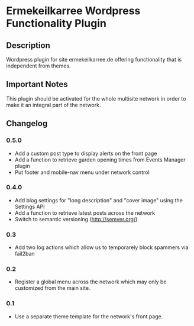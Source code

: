 # Ermekeilkarree Wordpress Functionality Plugin

## Description

Wordpress plugin for site ermekeilkarree.de offering functionality that is independent from themes.

## Important Notes

This plugin should be activated for the whole multisite network in order to make it an integral part of the network.

## Changelog

### 0.5.0
* Add a custom post type to display alerts on the front page
* Add a function to retrieve garden opening times from Events Manager plugin
* Put footer and mobile-nav menu under network control

### 0.4.0
* Add blog settings for "long description" and "cover image" using the Settings API
* Add a function to retrieve latest posts across the network
* Switch to semantic versioning (http://semver.org/)

### 0.3
* Add two log actions which allow us to temporarely block spammers via fail2ban

### 0.2
* Register a global menu across the network which may only be customized from the main site.

### 0.1
* Use a separate theme template for the network's front page.
